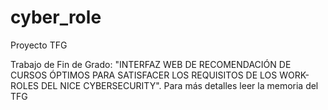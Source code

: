 # cyber_role
Proyecto TFG


Trabajo de Fin de Grado:  "INTERFAZ WEB DE RECOMENDACIÓN DE CURSOS ÓPTIMOS PARA SATISFACER LOS REQUISITOS DE LOS WORK-ROLES DEL NICE CYBERSECURITY".
Para más detalles leer la memoria del TFG
